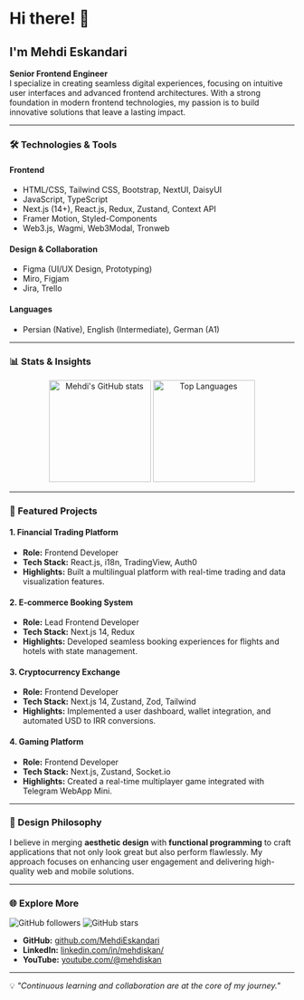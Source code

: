 # Hi there! 👋

## I'm Mehdi Eskandari

**Senior Frontend Engineer**  
I specialize in creating seamless digital experiences, focusing on intuitive user interfaces and advanced frontend architectures. With a strong foundation in modern frontend technologies, my passion is to build innovative solutions that leave a lasting impact.

---

### 🛠️ Technologies & Tools

#### **Frontend**
- HTML/CSS, Tailwind CSS, Bootstrap, NextUI, DaisyUI
- JavaScript, TypeScript
- Next.js (14+), React.js, Redux, Zustand, Context API
- Framer Motion, Styled-Components
- Web3.js, Wagmi, Web3Modal, Tronweb

#### **Design & Collaboration**
- Figma (UI/UX Design, Prototyping)
- Miro, Figjam
- Jira, Trello

#### **Languages**
- Persian (Native), English (Intermediate), German (A1)

---

### 📊 Stats & Insights

<div align="center">
  <img src="https://github-readme-stats.vercel.app/api?username=MehdiEskandari&show_icons=true&theme=radical" alt="Mehdi's GitHub stats" height="180"/>
  <img src="https://github-readme-stats.vercel.app/api/top-langs/?username=MehdiEskandari&layout=compact&theme=radical" alt="Top Languages" height="180"/>
</div>

---

### 💼 Featured Projects

#### **1. Financial Trading Platform**
- **Role:** Frontend Developer
- **Tech Stack:** React.js, i18n, TradingView, Auth0
- **Highlights:** Built a multilingual platform with real-time trading and data visualization features.

#### **2. E-commerce Booking System**
- **Role:** Lead Frontend Developer
- **Tech Stack:** Next.js 14, Redux
- **Highlights:** Developed seamless booking experiences for flights and hotels with state management.

#### **3. Cryptocurrency Exchange**
- **Role:** Frontend Developer
- **Tech Stack:** Next.js 14, Zustand, Zod, Tailwind
- **Highlights:** Implemented a user dashboard, wallet integration, and automated USD to IRR conversions.

#### **4. Gaming Platform**
- **Role:** Frontend Developer
- **Tech Stack:** Next.js, Zustand, Socket.io
- **Highlights:** Created a real-time multiplayer game integrated with Telegram WebApp Mini.

---

### 🌟 Design Philosophy

I believe in merging **aesthetic design** with **functional programming** to craft applications that not only look great but also perform flawlessly. My approach focuses on enhancing user engagement and delivering high-quality web and mobile solutions.

---

### 🌐 Explore More

![GitHub followers](https://img.shields.io/github/followers/MehdiEskandari?style=social)
![GitHub stars](https://img.shields.io/github/stars/MehdiEskandari?style=social)

- **GitHub:** [github.com/MehdiEskandari](https://github.com/MehdiEskandari)
- **LinkedIn:** [linkedin.com/in/mehdiskan/](https://www.linkedin.com/in/mehdiskan/)
- **YouTube:** [youtube.com/@mehdiskan](https://www.youtube.com/@mehdiskan/)

---

💡 *"Continuous learning and collaboration are at the core of my journey."*